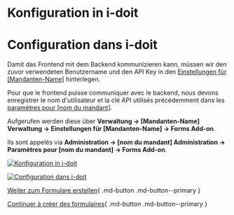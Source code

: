 <!-- TRANSLATED by md-translate -->
# Konfiguration in i-doit

# Configuration dans i-doit

Damit das Frontend mit dem Backend kommunizieren kann, müssen wir den zuvor verwendeten Benutzername und den API Key in den [Einstellungen für [Mandanten-Name]](../../administration/verwaltung/mandanten-name-verwaltung/einstellungen-mandanten-name.md) hinterlegen.

Pour que le frontend puisse communiquer avec le backend, nous devons enregistrer le nom d'utilisateur et la clé API utilisés précédemment dans les [paramètres pour [nom du mandant]](../../administration/administration/nom-du-mandant-administration/paramètres-nom-du-mandant.md).

Aufgerufen werden diese über **Verwaltung → [Mandanten-Name] Verwaltung → Einstellungen für [Mandanten-Name] → Forms Add-on**.

Ils sont appelés via **Administration → [nom du mandant] Administration → Paramètres pour [nom du mandant] → Forms Add-on**.

[![Konfiguration in i-doit](../../assets/images/de/i-doit-pro-add-ons/forms/konfiguration-i-doit/konfig-i-doit.png)](../../assets/images/de/i-doit-pro-add-ons/forms/konfiguration-i-doit/konfig-i-doit.png)

[ ![Configuration dans i-doit](../../assets/images/fr/i-doit-pro-add-ons/forms/konfiguration-i-doit/konfig-i-doit.png)](../../assets/images/fr/i-doit-pro-add-ons/forms/konfiguration-i-doit/konfig-i-doit.png)

[Weiter zum Formulare erstellen](./forms-verwenden.md){ .md-button .md-button--primary }

[Continuer à créer des formulaires](./forms-verwenden.md){ .md-button .md-button--primary }